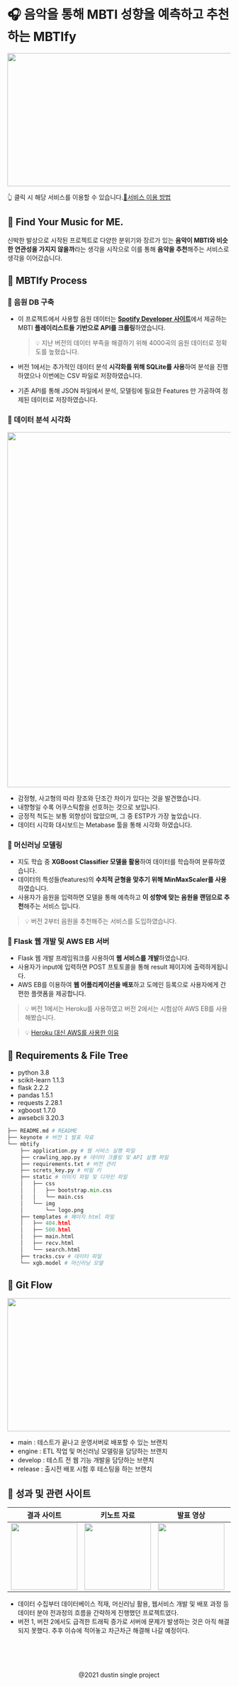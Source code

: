 # 🎧 음악을 통해 MBTI 성향을 예측하고 추천하는 MBTIfy

<a href="http://mbtify.eba-9m3ee2dq.ap-northeast-2.elasticbeanstalk.com"><img src="https://github.com/dustin-kang/db-music-mbti-classification/blob/main/keynote/title2.png?raw=true" width="1000" height="300"></a>

👆 클릭 시 해당 서비스를 이용할 수 있습니다.[📱서비스 이용 방법](https://youtube.com/shorts/OBD342fP8Pk?feature=share)

## 🎵 Find Your Music for ME.
신박한 발상으로 시작된 프로젝트로 다양한 분위기와 장르가 있는 **음악이 MBTI와 비슷한 연관성을 가지지 않을까**라는 생각을 시작으로 이를 통해 **음악을 추천**해주는 서비스로 생각을 이어갔습니다.

## 🎵 MBTIfy Process



### 🔷 음원 DB 구축
- 이 프로젝트에서 사용할 음원 데이터는 [**Spotify Developer 사이트**](https://developer.spotify.com/)에서 제공하는 MBTI **플레이리스트들 기반으로 API를 크롤링**하였습니다.
  >  💡 지난 버전의 데이터 부족을 해결하기 위해 4000곡의 음원 데이터로 정확도를 높혔습니다.

- 버전 1에서는 추가적인 데이터 분석 **시각화를 위해 SQLite를 사용**하여 분석을 진행하였으나 이번에는 CSV 파일로 저장하였습니다.
- 기존 API를 통해 JSON 파일에서 분석, 모델링에 필요한 Features 만 가공하여 정제된 데이터로 저장하였습니다. 

### 🔷 데이터 분석 시각화
<center><img src="https://github.com/dustin-kang/db-music-mbti-classification/blob/main/keynote/EDA%20Dashboard.png?raw=true" width="800"> </center>
  
- 감정형, 사고형의 따라 장조와 단조간 차이가 있다는 것을 발견했습니다.
- 내향형일 수록 어쿠스틱함을 선호하는 것으로 보입니다.
- 긍정적 척도는 보통 외향성이 많았으며, 그 중 ESTP가 가장 높았습니다.
- 데이터 시각화 대시보드는 Metabase 툴을 통해 시각화 하였습니다.

### 🔷 머신러닝 모델링
- 지도 학습 중 **XGBoost Classifier 모델을 활용**하여 데이터를 학습하여 분류하였습니다.
- 데이터의 특성들(features)의 **수치적 균형을 맞추기 위해 MinMaxScaler를 사용**하였습니다.
- 사용자가 음원을 입력하면 모델을 통해 예측하고 **이 성향에 맞는 음원을 랜덤으로 추천**해주는 서비스 입니다.
> 💡 버전 2부터 음원을 추천해주는 서비스를 도입하였습니다.

### 🔷 Flask 웹 개발 및 AWS EB 서버
- Flask 웹 개발 프레임워크를 사용하여 **웹 서비스를 개발**하였습니다.
- 사용자가 input에 입력하면 POST 프토토콜을 통해 result 페이지에 출력하게됩니다.
- AWS EB를 이용하여 **웹 어플리케이션을 배포**하고 도메인 등록으로 사용자에게 간편한 플랫폼을 제공합니다.
> 💡 버전 1에서는 Heroku를 사용하였고 버전 2에서는 시험삼아 AWS EB를 사용해봤습니다.

> 💡 [Heroku 대신 AWS를 사용한 이유](https://github.com/dustin-kang/db-music-mbti-classification/issues/16#issue-1434680476)


## 🎵 Requirements & File Tree
- python 3.8
- scikit-learn 1.1.3
- flask 2.2.2
- pandas 1.5.1
- requests 2.28.1
- xgboost 1.7.0
- awsebcli 3.20.3

```py
├── README.md # README 
├── keynote # 버전 1 발표 자료
└── mbtify 
    ├── application.py # 웹 서비스 실행 파일
    ├── crawling_app.py # 데이터 크롤링 및 API 실행 파일
    ├── requirements.txt # 버전 관리
    ├── screts_key.py # 비밀 키
    ├── static # 이미지 파일 및 디자인 파일
    │   ├── css
    │   │   ├── bootstrap.min.css
    │   │   └── main.css
    │   └── img
    │       └── logo.png
    ├── templates # 페이지 html 파일
    │   ├── 404.html
    │   ├── 500.html
    │   ├── main.html
    │   ├── recv.html
    │   └── search.html
    ├── tracks.csv # 데이터 파일
    └── xgb.model # 머신러닝 모델
```

## 🎵 Git Flow
<img src="https://github.com/dustin-kang/db-music-mbti-classification/blob/main/keynote/gitflow.png?raw=true" width="1000" height="300">

- main : 테스트가 끝나고 운영서버로 배포할 수 있는 브랜치
- engine : ETL 작업 및 머신러닝 모델링을 담당하는 브랜치
- develop : 테스트 전 웹 기능 개발을 담당하는 브랜치
- release : 출시전 배포 시험 후 테스팅을 하는 브랜치

##  🎵 성과 및 관련 사이트

|결과 사이트|키노트 자료|발표 영상|배포 후 이슈|
|---|---|---|---|
|<a href="http://www.mbtify.ml"><img src="https://github.com/dustin-kang/db-music-mbti-classification/blob/main/mbtify/static/img/logo.png?raw=true" width="150"></a>|<a href="https://github.com/dustin-kang/Proj3_MusicMBTIClassfication/blob/main/keynote/Keynote.zip"><img src="https://help.apple.com/assets/62E31B0DCD51FF6A7744DA41/62E31B10CD51FF6A7744DA65/ko_KR/9f4f29146401b66b0d7a0668c3345ff4.png" width="150"></a>|<a href="https://www.youtube.com/watch?v=gowY7fZMITE&feature=youtu.be"><img src="https://cdn-icons-png.flaticon.com/512/1384/1384060.png" width="150"></a>|<a href="https://github.com/dustin-kang/db-music-mbti-classification/issues/17"><img src="https://upload.wikimedia.org/wikipedia/commons/thumb/b/bc/Commons-emblem-issue.svg/768px-Commons-emblem-issue.svg.png" width="150"></a>|


- 데이터 수집부터 데이터베이스 적재, 머신러닝 활용, 웹서비스 개발 및 배포 과정 등 데이터 분야 전과정의 흐름을 간략하게 진행했던 프로젝트였다.
- 버전 1, 버전 2에서도 급격한 트래픽 증가로 서버에 문제가 발생하는 것은 아직 해결되지 못했다. 추후 이슈에 적어놓고 차근차근 해결해 나갈 예정이다.


<br>
<br>
<br>
<br>

<center> @2021 dustin single project </center>
